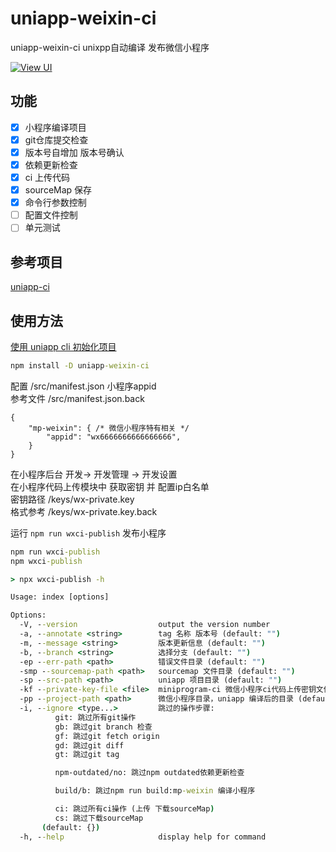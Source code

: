 # uniapp-weixin-ci
uniapp-weixin-ci unixpp自动编译 发布微信小程序

[![View UI](https://img.shields.io/npm/v/uniapp-weixin-ci.svg?style=flat)](https://www.npmjs.org/package/uniapp-weixin-ci)

## 功能

- [x] 小程序编译项目
- [x] git仓库提交检查
- [x] 版本号自增加 版本号确认
- [x] 依赖更新检查
- [x] ci 上传代码
- [x] sourceMap 保存
- [x] 命令行参数控制
- [ ] 配置文件控制
- [ ] 单元测试

## 参考项目
[uniapp-ci](https://github.com/thetime50/uniapp-ci)

## 使用方法

[使用 uniapp cli 初始化项目](https://uniapp.dcloud.io/quickstart-cli)

```cmd
npm install -D uniapp-weixin-ci
```

配置 /src/manifest.json 小程序appid  
参考文件 /src/manifest.json.back
```json5
{
	"mp-weixin": { /* 微信小程序特有相关 */
		"appid": "wx6666666666666666",
    }
}
```

在小程序后台 开发-> 开发管理 -> 开发设置  
在小程序代码上传模块中 获取密钥 并 配置ip白名单  
密钥路径 /keys/wx-private.key  
格式参考 /keys/wx-private.key.back

运行 <code>npm run wxci-publish</code> 发布小程序
```cmd
npm run wxci-publish
npm wxci-publish
```

```cmd
> npx wxci-publish -h

Usage: index [options]

Options:
  -V, --version                  output the version number
  -a, --annotate <string>        tag 名称 版本号 (default: "")
  -m, --message <string>         版本更新信息 (default: "")
  -b, --branch <string>          选择分支 (default: "")
  -ep --err-path <path>          错误文件目录 (default: "")
  -smp --sourcemap-path <path>   sourcemap 文件目录 (default: "")
  -sp --src-path <path>          uniapp 项目目录 (default: "")
  -kf --private-key-file <file>  miniprogram-ci 微信小程序ci代码上传密钥文件 (default: "")
  -pp --project-path <path>      微信小程序目录，uniapp 编译后的目录 (default: "")  
  -i, --ignore <type...>         跳过的操作步骤:
          git: 跳过所有git操作
          gb: 跳过git branch 检查
          gf: 跳过git fetch origin
          gd: 跳过git diff
          gt: 跳过git tag

          npm-outdated/no: 跳过npm outdated依赖更新检查

          build/b: 跳过npm run build:mp-weixin 编译小程序

          ci: 跳过所有ci操作 (上传 下载sourceMap)
          cs: 跳过下载sourceMap
       (default: {})
  -h, --help                     display help for command
  ```
